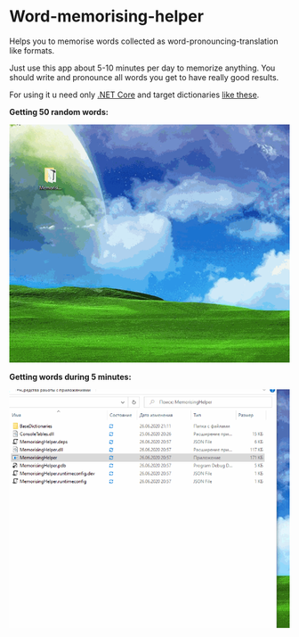# Word-memorising-helper

Helps you to memorise words collected as word-pronouncing-translation like formats. 

Just use this app about 5-10 minutes per day to memorize anything. You should write and pronounce all words you get to have really good results.

For using it u need only [.NET Core](https://dotnet.microsoft.com/download) and target dictionaries [like these](https://github.com/PasaOpasen/Farsi-Russian-dictionary).

**Getting 50 random words:**

![1](https://github.com/PasaOpasen/Word-memorising-helper/blob/master/gifs/50words.gif)

**Getting words during 5 minutes:**

![1](https://github.com/PasaOpasen/Word-memorising-helper/blob/master/gifs/5mins.gif)

